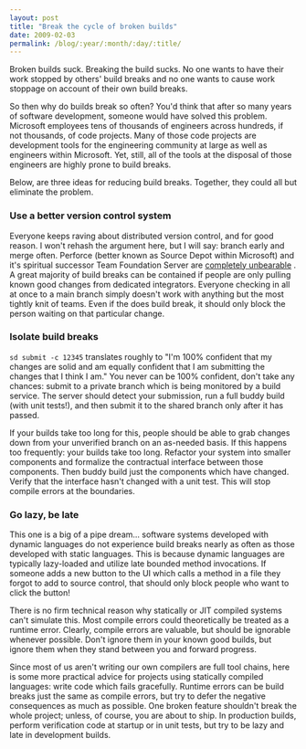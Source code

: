 ```yaml
---
layout: post
title: "Break the cycle of broken builds"
date: 2009-02-03
permalink: /blog/:year/:month/:day/:title/
---
```


Broken builds suck. Breaking the build sucks. No one wants to have their work
stopped by others' build breaks and no one wants to cause work stoppage on
account of their own build breaks.

So then why do builds break so often? You'd think that after so many years of
software development, someone would have solved this problem. Microsoft
employees tens of thousands of engineers across hundreds, if not thousands, of
code projects. Many of those code projects are development tools for the
engineering community at large as well as engineers within Microsoft. Yet,
still, all of the tools at the disposal of those engineers are highly prone to
build breaks.

Below, are three ideas for reducing build breaks. Together, they could all but
eliminate the problem.

### Use a better version control system

Everyone keeps raving about distributed version control, and for good reason. I
won't rehash the argument here, but I will say: branch early and merge often.
Perforce (better known as Source Depot within Microsoft) and it's spiritual
successor Team Foundation Server are [completely unbearable][1] . A great
majority of build breaks can be contained if people are only pulling known good
changes from dedicated integrators. Everyone checking in all at once to a main
branch simply doesn't work with anything but the most tightly knit of teams.
Even if the does build break, it should only block the person waiting on that
particular change.

### Isolate build breaks

`sd submit -c 12345` translates roughly to "I'm 100% confident that my changes
are solid and am equally confident that I am submitting the changes that I
think I am." You never can be 100% confident, don't take any chances: submit to
a private branch which is being monitored by a build service. The server should
detect your submission, run a full buddy build (with unit tests!), and then
submit it to the shared branch only after it
has passed.

If your builds take too long for this, people should be able to grab changes
down from your unverified branch on an as-needed basis. If this happens too
frequently: your builds take too long. Refactor your system into smaller
components and formalize the contractual interface between those components.
Then buddy build just the components which have changed. Verify that the
interface hasn't changed with a unit test. This will stop compile errors at the
boundaries.

### Go lazy, be late

This one is a big of a pipe dream... software systems developed with dynamic
languages do not experience build breaks nearly as often as those developed
with static languages. This is because dynamic languages are typically
lazy-loaded and utilize late bounded method invocations. If someone adds a new
button to the UI which calls a method in a file they forgot to add to source
control, that should only block people who want to click the button!

There is no firm technical reason why statically or JIT compiled systems can't
simulate this. Most compile errors could theoretically be treated as a runtime
error. Clearly, compile errors are valuable, but should be ignorable whenever
possible. Don't ignore them in your known good builds, but ignore them when
they stand between you and forward progress.

Since most of us aren't writing our own compilers are full tool chains, here is
some more practical advice for projects using statically compiled languages:
write code which fails gracefully. Runtime errors can be build breaks just the
same as compile errors, but try to defer the negative consequences as much as
possible. One broken feature shouldn't break the whole project; unless, of
course, you are about to ship. In production builds, perform verification code
at startup or in unit tests, but try to be lazy and late in development builds.

[1]: http://weblog.masukomi.org/2007/8/31/dear-perforce-fuck-you
